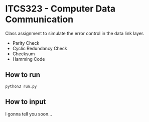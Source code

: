 # ITCS323 - Computer Data Communication
Class assignment to simulate the error control in the data link layer.
- Parity Check
- Cyclic Redundancy Check
- Checksum
- Hamming Code

## How to run
`python3 run.py`

## How to input
I gonna tell you soon...
